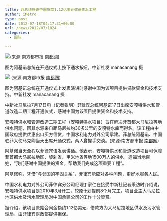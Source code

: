 ```yaml
---
title: 菲总统感谢中国贷款1.12亿美元改造供水工程
author: iMetro
type: post
date: 2012-07-18T04:17:31+00:00
url: /news/2012/07/1024
categories:
  - 国际

---
```

![][1](来源:南方都市报 [南都网][2])

图为阿基诺总统在开通仪式上按下通水按钮。中新社发 manacanang 摄

![][3] (来源:南方都市报 [南都网][2])

图为阿基诺总统在开通仪式上发表演讲时感谢中国为该项目提供贷款资金和技术支持。中新社发 manacanang 摄

中新社马尼拉7月17日电（记者张明）菲律宾总统阿基诺17日出席安嘎特供水和管道改造二期工程开通仪式，感谢中国为该项目提供资金和技术支持。

安嘎特供水和管道改造二期工程（安嘎特供水项目）旨在解决菲首都大马尼拉等地供水问题，因其水源来自距马尼拉约30多公里的安嘎特水库而得名。该工程由中国政府提供优惠出口买方信贷，中国水利电力对外公司承建。菲总统阿基诺、中国驻菲大使马克卿当天出席开通仪式，两人曾握手交谈。(来源:南方都市报 [南都网][2])

阿基诺当天全程以菲律宾语发表讲话。他表示，安嘎特供水和管道改造项目可保障菲首都大马尼拉地区、黎刹省、甲米地省等地1500万人的供水，造福当地百姓，“我们感谢中国提供的资金，帮助我们完成这项重要工程”。

阿基诺称，凭借“与邻国的牢固关系”，菲律宾能应对各种问题，更好地服务人民。

中国水利电力对外公司菲律宾分公司经理丁家仁在接受中新社记者采访时介绍说，安嘎特供水项目是2010年3月开工，较原计划提前8个月完工，项目业主大马尼拉地区供水及污水管理局对中国承建公司的工作十分赞赏。

据介绍，该项目原始合同金额约1.12亿美元，借款方为大马尼拉地区供水及污水管理局，由菲律宾财政部提供担保。

 [1]: http://pics.oeeee.com/d/ba/dba132f6ab6a3e3d/upfile/2012-07/18/blog/Thumb/50060d5d2a5f5.jpg
 [2]: http://www.nandu.com/?ref=1342574507
 [3]: http://pics.oeeee.com/d/ba/dba132f6ab6a3e3d/upfile/2012-07/18/blog/Thumb/50060d52612ac.jpg
